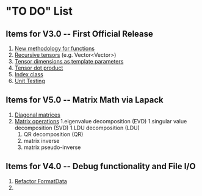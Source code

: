 
# "TO DO" List

## Items for V3.0 -- First Official Release

1. [New methodology for functions](newfunctions.md)
1. [Recursive tensors](recursive.md) (e.g. Vector<Vector<double>>)
1. [Tensor dimensions as template parameters](templatedimensions.md) 
1. [Tensor dot product](dotproduct.md)
1. [Index class](index.md)
1. [Unit Testing](unittesting.md)

## Items for V5.0 -- Matrix Math via Lapack
1. [Diagonal matrices](diagonal.md)
1. [Matrix operations](lapack.md)
   1.eigenvalue decomposition (EVD)
   1.singular value decomposition (SVD)
   1.LDU decomposition (LDU)
   1. QR decomposition (QR)
   1. matrix inverse
   1. matrix pseudo-inverse


## Items for V4.0 -- Debug functionality and File I/O
1. [Refactor FormatData](formatdata.md)
1. 
  
